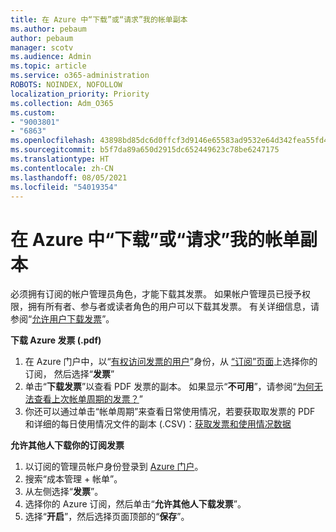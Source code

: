 ```yaml
---
title: 在 Azure 中“下载”或“请求”我的帐单副本
ms.author: pebaum
author: pebaum
manager: scotv
ms.audience: Admin
ms.topic: article
ms.service: o365-administration
ROBOTS: NOINDEX, NOFOLLOW
localization_priority: Priority
ms.collection: Adm_O365
ms.custom:
- "9003801"
- "6863"
ms.openlocfilehash: 43898bd85dc6d0ffcf3d9146e65583ad9532e64d342fea55fd48e055caf133a4
ms.sourcegitcommit: b5f7da89a650d2915dc652449623c78be6247175
ms.translationtype: HT
ms.contentlocale: zh-CN
ms.lasthandoff: 08/05/2021
ms.locfileid: "54019354"
---
```

# <a name="download-or-request-a-copy-of-my-bill-in-azure"></a>在 Azure 中“下载”或“请求”我的帐单副本

必须拥有订阅的帐户管理员角色，才能下载其发票。 如果帐户管理员已授予权限，拥有所有者、参与者或读者角色的用户可以下载其发票。 有关详细信息，请参阅“[允许用户下载发票](https://docs.microsoft.com/azure/cost-management-billing/manage/manage-billing-access#opt-in)”。

**下载 Azure 发票 (.pdf)**

1. 在 Azure 门户中，以“[有权访问发票的用户](https://docs.microsoft.com/azure/cost-management-billing/manage/manage-billing-access?WT.mc_id=Portal-Microsoft_Azure_Support)”身份，从 [“订阅”页面](https://portal.azure.com/#blade/Microsoft_Azure_Billing/SubscriptionsBlade)上选择你的订阅， 然后选择“**发票**”
2. 单击“**下载发票**”以查看 PDF 发票的副本。 如果显示“**不可用**”，请参阅“[为何无法查看上次帐单周期的发票？](https://docs.microsoft.com/azure/cost-management-billing/manage/download-azure-invoice-daily-usage-date?WT.mc_id=Portal-Microsoft_Azure_Support#noinvoice)”
3. 你还可以通过单击“帐单周期”来查看日常使用情况，若要获取取发票的 PDF 和详细的每日使用情况文件的副本 (.CSV)：[获取发票和使用情况数据](https://docs.microsoft.com/azure/cost-management-billing/manage/download-azure-invoice-daily-usage-date?WT.mc_id=Portal-Microsoft_Azure_Support)  

**允许其他人下载你的订阅发票**

1. 以订阅的管理员帐户身份登录到 [Azure 门户](https://portal.azure.com/)。
2. 搜索“成本管理 + 帐单”。
3. 从左侧选择“**发票**”。
4. 选择你的 Azure 订阅，然后单击“**允许其他人下载发票**”。
5. 选择“**开启**”，然后选择页面顶部的“**保存**”。
